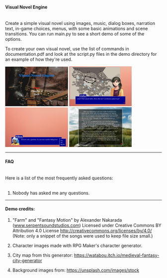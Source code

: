 #### Visual Novel Engine
<br>
Create a simple visual novel using images, music, dialog boxes, narration text, in-game choices, menus, with some basic animations and scene transitions. You can run main.py to see a short demo of some of the options.

To create your own visual novel, use the list of commands in documentation.pdf and look at the script.py files in the demo directory for an example of how they're used.

<div>
<img title="Title Screen" width=40% src="https://github.com/ColliaryNarshe/Visual-Novel-Engine/blob/main/screenshots/title_screen.jpg">
<img title="Map Screen" width=40% src=https://github.com/ColliaryNarshe/Visual-Novel-Engine/blob/main/screenshots/map_screen.jpg>
</div>
<div>
<img title="Dialog with choices" width=40% src="https://github.com/ColliaryNarshe/Visual-Novel-Engine/blob/main/screenshots/dialog_choices.jpg">
<img title="Narration screen" width=40% src=https://github.com/ColliaryNarshe/Visual-Novel-Engine/blob/main/screenshots/Narration_screen.jpg>
</div>
  
---
#### FAQ
<br>
Here is a list of the most frequently asked questions:<br><br>

1. Nobody has asked me any questions.


---
#### Demo credits:

1. "Farm" and "Fantasy Motion" by Alexander Nakarada (www.serpentsoundstudios.com)
Licensed under Creative Commons BY Attribution 4.0 License
http://creativecommons.org/licenses/by/4.0/ (Note: only a snippet of the songs were used to keep file size small.)

2. Character images made with RPG Maker's character generator.

3. City map from this generator: https://watabou.itch.io/medieval-fantasy-city-generator

4. Background images from: https://unsplash.com/images/stock
